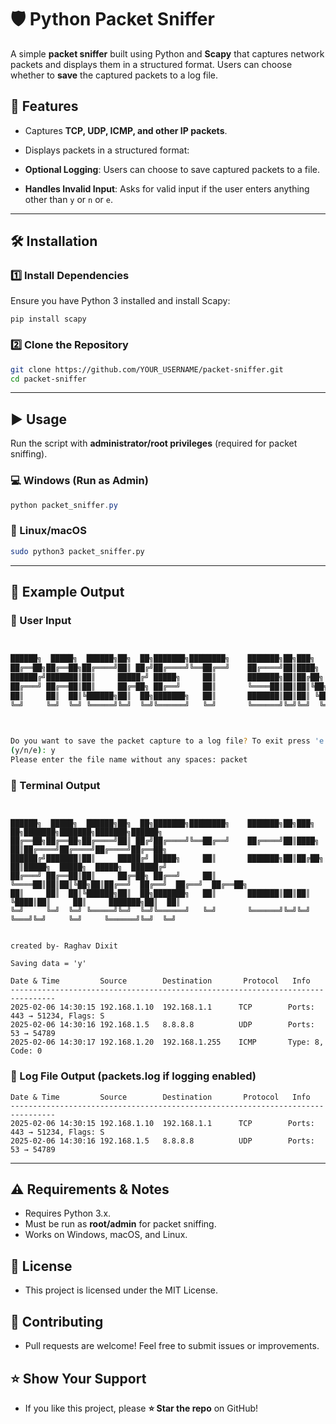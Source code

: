 
# 🛡 Python Packet Sniffer

A simple **packet sniffer** built using Python and **Scapy** that captures network packets and displays them in a structured format. Users can choose whether to **save** the captured packets to a log file.

## 🚀 Features
- Captures **TCP, UDP, ICMP, and other IP packets**.
- Displays packets in a structured format:

- **Optional Logging**: Users can choose to save captured packets to a file.
- **Handles Invalid Input**: Asks for valid input if the user enters anything other than `y` or `n` or `e`.

---

## 🛠 Installation
### **1️⃣ Install Dependencies**
Ensure you have Python 3 installed and install Scapy:

```bash/powershell
pip install scapy
```
### **2️⃣ Clone the Repository**
```bash
git clone https://github.com/YOUR_USERNAME/packet-sniffer.git
cd packet-sniffer
```

---

## ▶️ Usage
Run the script with **administrator/root privileges** (required for packet sniffing).
### 💻 Windows (Run as Admin)
```powershell
python packet_sniffer.py
```

### 🐧 Linux/macOS
```bash
sudo python3 packet_sniffer.py
```

---

## 📜 Example Output
### 🔹 User Input
```bash


██████╗  █████╗  ██████╗██╗  ██╗███████╗████████╗    ███████╗██╗███╗   ██╗███████╗███████╗███████╗██████╗
██╔══██╗██╔══██╗██╔════╝██║ ██╔╝██╔════╝╚══██╔══╝    ██╔════╝██║████╗  ██║██╔════╝██╔════╝██╔════╝██╔══██╗
██████╔╝███████║██║     █████╔╝ █████╗     ██║       ███████╗██║██╔██╗ ██║█████╗  █████╗  █████╗  ██████╔╝
██╔═══╝ ██╔══██║██║     ██╔═██╗ ██╔══╝     ██║       ╚════██║██║██║╚██╗██║██╔══╝  ██╔══╝  ██╔══╝  ██╔══██╗
██║     ██║  ██║╚██████╗██║  ██╗███████╗   ██║       ███████║██║██║ ╚████║██║     ██║     ███████╗██║  ██║
╚═╝     ╚═╝  ╚═╝ ╚═════╝╚═╝  ╚═╝╚══════╝   ╚═╝       ╚══════╝╚═╝╚═╝  ╚═══╝╚═╝     ╚═╝     ╚══════╝╚═╝  ╚═╝

                                                                                created by- Raghav Dixit 

Do you want to save the packet capture to a log file? To exit press 'e'
(y/n/e): y
Please enter the file name without any spaces: packet
```
### 🔹 Terminal Output
```nigex


██████╗  █████╗  ██████╗██╗  ██╗███████╗████████╗    ███████╗██╗███╗   ██╗███████╗███████╗███████╗██████╗ 
██╔══██╗██╔══██╗██╔════╝██║ ██╔╝██╔════╝╚══██╔══╝    ██╔════╝██║████╗  ██║██╔════╝██╔════╝██╔════╝██╔══██╗
██████╔╝███████║██║     █████╔╝ █████╗     ██║       ███████╗██║██╔██╗ ██║█████╗  █████╗  █████╗  ██████╔╝
██╔═══╝ ██╔══██║██║     ██╔═██╗ ██╔══╝     ██║       ╚════██║██║██║╚██╗██║██╔══╝  ██╔══╝  ██╔══╝  ██╔══██╗
██║     ██║  ██║╚██████╗██║  ██╗███████╗   ██║       ███████║██║██║ ╚████║██║     ██║     ███████╗██║  ██║
╚═╝     ╚═╝  ╚═╝ ╚═════╝╚═╝  ╚═╝╚══════╝   ╚═╝       ╚══════╝╚═╝╚═╝  ╚═══╝╚═╝     ╚═╝     ╚══════╝╚═╝  ╚═╝

                                                                                created by- Raghav Dixit  

Saving data = 'y'

Date & Time         Source        Destination       Protocol   Info
--------------------------------------------------------------------------------
2025-02-06 14:30:15 192.168.1.10  192.168.1.1      TCP        Ports: 443 → 51234, Flags: S
2025-02-06 14:30:16 192.168.1.5   8.8.8.8          UDP        Ports: 53 → 54789
2025-02-06 14:30:17 192.168.1.20  192.168.1.255    ICMP       Type: 8, Code: 0
```
### 🔹 Log File Output (packets.log if logging enabled)
```nigex
Date & Time         Source        Destination       Protocol   Info
--------------------------------------------------------------------------------
2025-02-06 14:30:15 192.168.1.10  192.168.1.1      TCP        Ports: 443 → 51234, Flags: S
2025-02-06 14:30:16 192.168.1.5   8.8.8.8          UDP        Ports: 53 → 54789
```

---

## ⚠️ Requirements & Notes
- Requires Python 3.x.
- Must be run as **root/admin** for packet sniffing.
- Works on Windows, macOS, and Linux.

## 📄 License
- This project is licensed under the MIT License.

## 🤝 Contributing
- Pull requests are welcome! Feel free to submit issues or improvements.

## ⭐️ Show Your Support
 - If you like this project, please  **⭐️ Star the repo** on GitHub!

